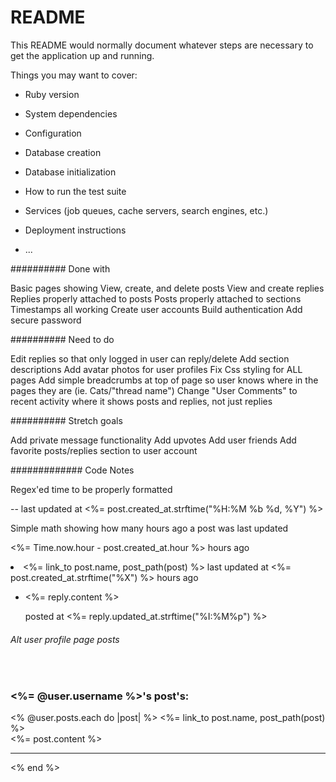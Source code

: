 # README

This README would normally document whatever steps are necessary to get the
application up and running.

Things you may want to cover:

* Ruby version

* System dependencies

* Configuration

* Database creation

* Database initialization

* How to run the test suite

* Services (job queues, cache servers, search engines, etc.)

* Deployment instructions

* ...

########## Done with

Basic pages showing
View, create, and delete posts
View and create replies
Replies properly attached to posts
Posts properly attached to sections
Timestamps all working
Create user accounts
Build authentication
Add secure password


########## Need to do

Edit replies so that only logged in user can reply/delete
Add section descriptions
Add avatar photos for user profiles
Fix Css styling for ALL pages
Add simple breadcrumbs at top of page so user knows where in the pages they are (ie. Cats/"thread name")
Change "User Comments" to recent activity where it shows posts and replies, not just replies


########## Stretch goals

Add private message functionality
Add upvotes
Add user friends
Add favorite posts/replies section to user account



############# Code Notes

Regex'ed time to be properly formatted

-- last updated at <%= post.created_at.strftime("%H:%M %b %d, %Y") %>

Simple math showing how many hours ago a post was last updated

<%= Time.now.hour - post.created_at.hour %> hours ago</li>




  <li><%= link_to post.name, post_path(post) %> last updated at <%= post.created_at.strftime("%X") %> hours ago</li>








  <ul>
    <div class="post-content">
    <span>
    <li><%= reply.content %></li><p>posted at <%= reply.updated_at.strftime("%I:%M%p") %></p>
  </ul>
  </span>
  </div>

  ###### Alt user profile page posts


  <br>
  <span class="user-info">
  <h3 class="user-posts"><%= @user.username %>'s post's:</h3>
  <% @user.posts.each do |post| %>
  <%= link_to post.name, post_path(post) %>
  <br>
  <%= post.content %>
  <hr>
  <% end %>
  </span>
